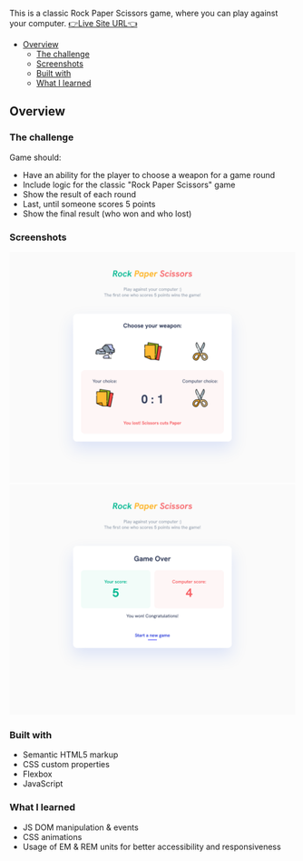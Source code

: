 ﻿This is a classic Rock Paper Scissors game, where you can play against your computer.  [👉Live Site URL👈](https://bohuslava-p.github.io/rock-paper-scissors/)

- [Overview](#overview)
    - [The challenge](#the-challenge)
    - [Screenshots](#screenshots)
    - [Built with](#built-with)
    - [What I learned](#what-i-learned)

## Overview

### The challenge

Game should: 

- Have an ability for the player to choose a weapon for a game round
- Include logic for the classic "Rock Paper Scissors" game
- Show the result of each round
- Last, until someone scores 5 points
- Show the final result (who won and who lost)

### Screenshots

![](images/screenshot.jpg)
![](images/screenshot2.jpg)

### Built with

- Semantic HTML5 markup
- CSS custom properties
- Flexbox
- JavaScript

### What I learned

- JS DOM manipulation & events
- CSS animations
- Usage of EM & REM units for better accessibility and responsiveness
